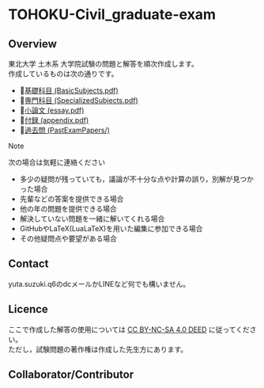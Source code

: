 # TOHOKU-Civil_graduate-exam

## Overview
東北大学 土木系 大学院試験の問題と解答を順次作成します。\
作成しているものは次の通りです。

- 📄[基礎科目 (BasicSubjects.pdf)](./BasicSubjects.pdf)
- 📄[専門科目 (SpecializedSubjects.pdf)](./SpecializedSubjects.pdf)
- 📄[小論文 (essay.pdf)](./essay.pdf)
- 📄[付録 (appendix.pdf)](./appendix.pdf)
- 📂[過去問 (PastExamPapers/)](./PastExamPapers/)

> [!NOTE]
> 次の場合は気軽に連絡ください
> - 多少の疑問が残っていても，議論が不十分な点や計算の誤り，別解が見つかった場合
> - 先輩などの答案を提供できる場合
> - 他の年の問題を提供できる場合  
> - 解決していない問題を一緒に解いてくれる場合  
> - GitHubやLaTeX(LuaLaTeX)を用いた編集に参加できる場合
> - その他疑問点や要望がある場合

## Contact
yuta.suzuki.q6のdcメールかLINEなど何でも構いません。  

## Licence
ここで作成した解答の使用については
[CC BY-NC-SA 4.0 DEED](https://creativecommons.org/licenses/by-nc-sa/4.0/deed.ja)
に従ってください。  
ただし，試験問題の著作権は作成した先生方にあります。

## Collaborator/Contributor
